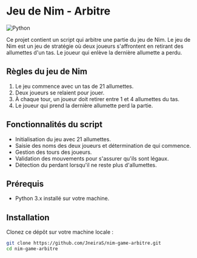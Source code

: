 
# Jeu de Nim - Arbitre

![Python](https://img.shields.io/badge/python-3670A0?style=for-the-badge&logo=python&logoColor=ffdd54)

Ce projet contient un script qui arbitre une partie du jeu de Nim. Le jeu de Nim est un jeu de stratégie où
deux joueurs s'affrontent en retirant des allumettes d'un tas. Le joueur qui enlève la dernière allumette a
perdu.

## Règles du jeu de Nim

1. Le jeu commence avec un tas de 21 allumettes.
2. Deux joueurs se relaient pour jouer.
3. À chaque tour, un joueur doit retirer entre 1 et 4 allumettes du tas.
4. Le joueur qui prend la dernière allumette perd la partie.

## Fonctionnalités du script

- Initialisation du jeu avec 21 allumettes.
- Saisie des noms des deux joueurs et détermination de qui commence.
- Gestion des tours des joueurs.
- Validation des mouvements pour s'assurer qu'ils sont légaux.
- Détection du perdant lorsqu'il ne reste plus d'allumettes.

## Prérequis

- Python 3.x installé sur votre machine.

## Installation

Clonez ce dépôt sur votre machine locale :

```bash
git clone https://github.com/JneiraS/nim-game-arbitre.git
cd nim-game-arbitre
